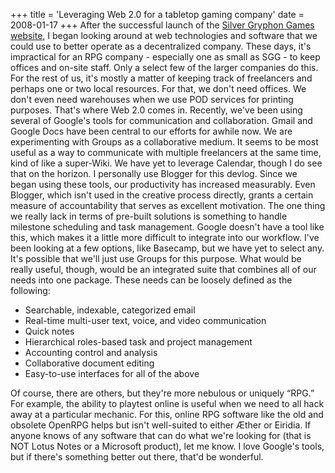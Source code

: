+++
title = 'Leveraging Web 2.0 for a tabletop gaming company'
date = 2008-01-17
+++
After the successful launch of the [Silver Gryphon Games website](https://www.silvergryphongames.com), I began looking around at web technologies and software that we could use to better operate as a decentralized company. These days, it's impractical for an RPG company - especially one as small as SGG - to keep offices and on-site staff. Only a select few of the larger companies do this. For the rest of us, it's mostly a matter of keeping track of freelancers and perhaps one or two local resources. For that, we don't need offices. We don't even need warehouses when we use POD services for printing purposes. That's where Web 2.0 comes in. Recently, we've been using several of Google's tools for communication and collaboration. Gmail and Google Docs have been central to our efforts for awhile now. We are experimenting with Groups as a collaborative medium. It seems to be most useful as a way to communicate with multiple freelancers at the same time, kind of like a super-Wiki. We have yet to leverage Calendar, though I do see that on the horizon. I personally use Blogger for this devlog. Since we began using these tools, our productivity has increased measurably. Even Blogger, which isn't used in the creative process directly, grants a certain measure of accountability that serves as excellent motivation. The one thing we really lack in terms of pre-built solutions is something to handle milestone scheduling and task management. Google doesn't have a tool like this, which makes it a little more difficult to integrate into our workflow. I've been looking at a few options, like Basecamp, but we have yet to select any. It's possible that we'll just use Groups for this purpose. What would be really useful, though, would be an integrated suite that combines all of our needs into one package. These needs can be loosely defined as the following:

*   Searchable, indexable, categorized email
*   Real-time multi-user text, voice, and video communication
*   Quick notes
*   Hierarchical roles-based task and project management
*   Accounting control and analysis
*   Collaborative document editing
*   Easy-to-use interfaces for all of the above

Of course, there are others, but they're more nebulous or uniquely “RPG.” For example, the ability to playtest online is useful when we need to all hack away at a particular mechanic. For this, online RPG software like the old and obsolete OpenRPG helps but isn't well-suited to either Æther or Eiridia. If anyone knows of any software that can do what we're looking for (that is NOT Lotus Notes or a Microsoft product), let me know. I love Google's tools, but if there's something better out there, that'd be wonderful.
